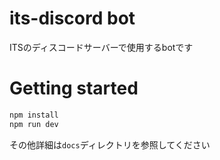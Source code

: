 # its-discord bot

ITSのディスコードサーバーで使用するbotです

# Getting started

```bash
npm install
npm run dev
```

その他詳細は`docs`ディレクトリを参照してください
